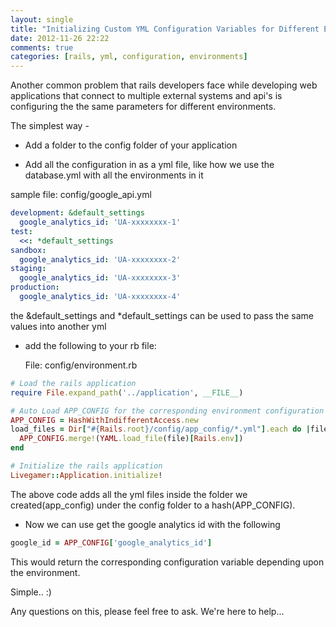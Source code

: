 ```yaml
---
layout: single
title: "Initializing Custom YML Configuration Variables for Different Environments in Rails"
date: 2012-11-26 22:22
comments: true
categories: [rails, yml, configuration, environments]
---
```


Another common problem that rails developers face while developing web
applications that connect to multiple external systems and api's is configuring
the the same parameters for different environments.

The simplest way - 


- Add a folder to the config folder of your application

- Add all the configuration in as a yml file, like how we use the database.yml
   with all the environments in it

sample file: config/google_api.yml


```yml
development: &default_settings
  google_analytics_id: 'UA-xxxxxxxx-1'
test:
  <<: *default_settings
sandbox:
  google_analytics_id: 'UA-xxxxxxxx-2'
staging:
  google_analytics_id: 'UA-xxxxxxxx-3'
production:
  google_analytics_id: 'UA-xxxxxxxx-4'
```
  the &default_settings and *default_settings can be used to pass the same
  values into another yml

- add the following to your rb file:

  File: config/environment.rb

```ruby
# Load the rails application
require File.expand_path('../application', __FILE__)

# Auto Load APP_CONFIG for the corresponding environment configuration
APP_CONFIG = HashWithIndifferentAccess.new
load_files = Dir["#{Rails.root}/config/app_config/*.yml"].each do |file|
  APP_CONFIG.merge!(YAML.load_file(file)[Rails.env])
end

# Initialize the rails application
Livegamer::Application.initialize!

```

  The above code adds all the yml files inside the folder we created(app_config) under the config folder to a
  hash(APP_CONFIG).

- Now we can use get the google analytics id with the following

```ruby
google_id = APP_CONFIG['google_analytics_id']
```

  This would return the corresponding configuration variable depending upon the
  environment.


  Simple.. :)


  Any questions on this, please feel free to ask. We're here to help...
